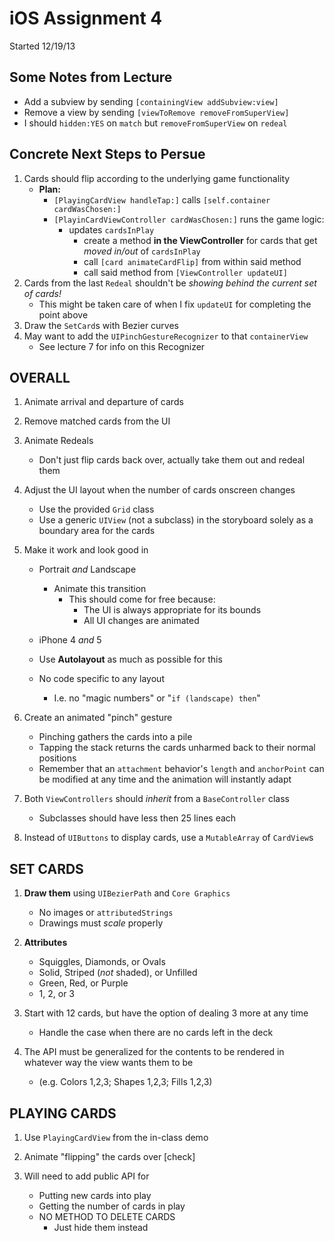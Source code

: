 iOS Assignment 4
================

Started 12/19/13

Some Notes from Lecture
-----------------------
* Add a subview by sending `[containingView addSubview:view]`
* Remove a view by sending `[viewToRemove removeFromSuperView]`
* I should `hidden:YES` on `match` but `removeFromSuperView` on `redeal`

Concrete Next Steps to Persue
-----------------------------
1. Cards should flip according to the underlying game functionality
    * **Plan:**
        * `[PlayingCardView handleTap:]` calls `[self.container cardWasChosen:]`
        * `[PlayinCardViewController cardWasChosen:]` runs the game logic:
            * updates `cardsInPlay`
                * create a method **in the ViewController** for cards that get *moved in/out* of `cardsInPlay`
                * call `[card animateCardFlip]` from within said method
                * call said method from `[ViewController updateUI]`
1. Cards from the last `Redeal` shouldn't be *showing behind the current set of cards!*
    * This might be taken care of when I fix `updateUI` for completing the point above
1. Draw the `SetCard`s with Bezier curves
1. May want to add the `UIPinchGestureRecognizer` to that `containerView`
    * See lecture 7 for info on this Recognizer

OVERALL
-------
1. Animate arrival and departure of cards

2. Remove matched cards from the UI

3. Animate Redeals
    * Don't just flip cards back over, actually take them out and redeal them

4. Adjust the UI layout when the number of cards onscreen changes
    * Use the provided `Grid` class
    * Use a generic `UIView` (not a subclass) in the storyboard solely as a
      boundary area for the cards

5. Make it work and look good in
    * Portrait *and* Landscape
        * Animate this transition
            * This should come for free because:
                * The UI is always appropriate for its bounds
                * All UI changes are animated


    * iPhone 4 *and* 5
    * Use **Autolayout** as much as possible for this
    * No code specific to any layout
        * I.e. no "magic numbers" or "`if (landscape) then`"

6. Create an animated "pinch" gesture
    * Pinching gathers the cards into a pile
    * Tapping the stack returns the cards unharmed back to their normal positions
    * Remember that an `attachment` behavior's `length` and `anchorPoint` can be
      modified at any time and the animation will instantly adapt

7. Both `ViewControllers` should *inherit* from a `BaseController` class
    * Subclasses should have less then 25 lines each

8. Instead of `UIButtons` to display cards, use a `MutableArray` of `CardView`s



SET CARDS
---------
1. **Draw them** using `UIBezierPath` and `Core Graphics`
    * No images or `attributedStrings`
    * Drawings must *scale* properly

2. **Attributes**
    * Squiggles, Diamonds, or Ovals
    * Solid, Striped (*not* shaded), or Unfilled
    * Green, Red, or Purple
    * 1, 2, or 3

3. Start with 12 cards, but have the option of dealing 3 more at any time
    * Handle the case when there are no cards left in the deck

4. The API must be generalized for the contents to be rendered in whatever way
   the view wants them to be
    * (e.g. Colors 1,2,3; Shapes 1,2,3; Fills 1,2,3)


PLAYING CARDS
-------------
1. Use `PlayingCardView` from the in-class demo

2. Animate "flipping" the cards over [check]

3. Will need to add public API for
    * Putting new cards into play
    * Getting the number of cards in play
    * NO METHOD TO DELETE CARDS
        * Just hide them instead

